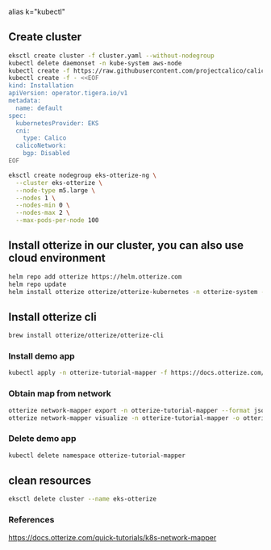 
alias k="kubectl"

## Create cluster 
```bash
eksctl create cluster -f cluster.yaml --without-nodegroup
kubectl delete daemonset -n kube-system aws-node
kubectl create -f https://raw.githubusercontent.com/projectcalico/calico/v3.25.1/manifests/tigera-operator.yaml
kubectl create -f - <<EOF
kind: Installation
apiVersion: operator.tigera.io/v1
metadata:
  name: default
spec:
  kubernetesProvider: EKS
  cni:
    type: Calico
  calicoNetwork:
    bgp: Disabled
EOF

eksctl create nodegroup eks-otterize-ng \
  --cluster eks-otterize \
  --node-type m5.large \
  --nodes 1 \
  --nodes-min 0 \
  --nodes-max 2 \
  --max-pods-per-node 100 
```

## Install otterize in our cluster, you can also use cloud environment
```bash
helm repo add otterize https://helm.otterize.com
helm repo update
helm install otterize otterize/otterize-kubernetes -n otterize-system --create-namespace
```

## Install otterize cli
```bash
brew install otterize/otterize/otterize-cli
```

### Install demo app
```bash
kubectl apply -n otterize-tutorial-mapper -f https://docs.otterize.com/code-examples/network-mapper/all.yaml
```

### Obtain map from network
```bash
otterize network-mapper export -n otterize-tutorial-mapper --format json
otterize network-mapper visualize -n otterize-tutorial-mapper -o otterize-tutorial-map.png
```

### Delete demo app
```bash
kubectl delete namespace otterize-tutorial-mapper
```

## clean resources
```bash
eksctl delete cluster --name eks-otterize
```

### References
https://docs.otterize.com/quick-tutorials/k8s-network-mapper


